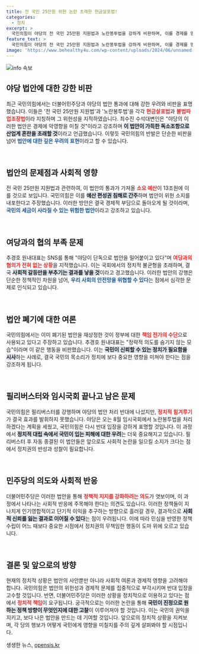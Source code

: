 ```yaml
---
title: 전 국민 25만원 위헌 논란 초래한 현금살포법!
categories:
  - 정치
excerpt: >
  국민의힘이 야당의 전 국민 25만원 지원법과 노란봉투법을 강하게 비판하며, 이를 경제를 망치는 위헌적인 법이라고 주장했다. 여당의 필리버스터에도 불구하고 야당은 강행 처리할 예정. 법안의 파장에 대한 논란이 뜨겁다!
feature_text: >
  국민의힘이 야당의 전 국민 25만원 지원법과 노란봉투법을 강하게 비판하며, 이를 경제를 망치는 위헌적인 법이라고 주장했다. 여당의 필리버스터에도 불구하고 야당은 강행 처리할 예정. 법안의 파장에 대한 논란이 뜨겁다!
image: 'https://www.behealthy4u.com/wp-content/uploads/2024/06/unnamed-file.png'
---
```


<p><img src="https://www.behealthy4u.com/wp-content/uploads/2024/06/unnamed-file.png" alt="info 속보" /></p>

<h2 data-ke-size="size26">야당 법안에 대한 강한 비판</h2>

<p data-ke-size="size16">최근 국민의힘에서는 더불어민주당과 야당의 법안 통과에 대해 강한 우려와 비판을 표명했습니다. 이들은 '전 국민 25만원 지원법'과 '노란봉투법'을 각각 <b><span style="color: #ee2323;">현금살포법</span></b>과 <b><span style="color: #ee2323;">불법파업조장법</span></b>이라 지칭하며 그 위헌성을 지적하였습니다. 최수진 수석대변인은 "야당의 이러한 법안은 경제에 악영향을 미칠 것"이라고 강조하며 <b><span style="background-color: #21538527;">이 법안이 가득한 독소조항으로 산업계 혼란을 초래할 것</span></b>이라고 언급했습니다. 이렇듯 국민의힘의 반발은 단순한 비판을 넘어 <b><span style="color: #1a5490;">법안에 대한 깊은 우려의 표현</span></b>이라고 할 수 있습니다.</p>

<p data-ke-size="size16">&nbsp;</p>

<h2 data-ke-size="size26">법안의 문제점과 사회적 영향</h2>

<p data-ke-size="size16">전 국민 25만원 지원법과 관련하여, 이 법안의 통과가 가져올 <b><span style="color: #ee2323;">소요 예산</span></b>이 13조원에 이를 것으로 보입니다. 국민의힘은 이를 <b><span style="background-color: #21538527;">예산 편성권 침해로 간주</span></b>하며 법안이 위헌 소지를 내포한다고 주장했습니다. 이러한 방안은 결국 경제적 부담으로 돌아오게 될 것이라며, <b><span style="color: #1a5490;">국민의 세금이 사라질 수 있는 위험한 법안</span></b>이라고 강조하고 있습니다.</p>

<p data-ke-size="size16">&nbsp;</p>

<h2 data-ke-size="size26">여당과의 협의 부족 문제</h2>

<p data-ke-size="size16">추경호 원내대표는 SNS를 통해 "야당이 단독으로 법안을 밀어붙이고 있다"며 <b><span style="color: #ee2323;">여당과의 협의가 전혀 없는 상황</span></b>을 지적했습니다. 이는 국회에서의 정치적 불균형을 초래하며, 결국 <b><span style="background-color: #21538527;">사회적 갈등만을 부추기는 결과를 낳을 것</span></b>이라고 경고했습니다. 이러한 법안의 강행은 단순한 정책적인 차원을 넘어, <b><span style="color: #1a5490;">우리 사회의 안전망을 위협할 수 있다</span></b>는 점에서 심각한 문제로 인식되고 있습니다.</p>

<p data-ke-size="size16">&nbsp;</p>

<h2 data-ke-size="size26">법안 폐기에 대한 여론</h2>

<p data-ke-size="size16">국민의힘에서는 이미 폐기된 법안을 재상정한 것이 정부에 대한 <b><span style="color: #ee2323;">책임 전가의 수단</span></b>으로 사용되고 있다고 주장하고 있습니다. 추경호 원내대표는 "정략적 의도를 숨기지 않는 모습"이라며 이 같은 행동을 비판했습니다. 이는 <b><span style="background-color: #21538527;">국민이 신뢰할 수 있는 정치가 필요함을 시사</span></b>하는 사례로, 결국 국민의 목소리가 정치에 보다 중요한 영향을 미쳐야 한다는 점을 강조하게 됩니다.</p>

<p data-ke-size="size16">&nbsp;</p>

<h2 data-ke-size="size26">필리버스터와 임시국회 끝나고 남은 문제</h2>

<p data-ke-size="size16">국민의힘은 필리버스터를 강행하며 야당의 법안 처리 반대에 나섰지만, <b><span style="color: #ee2323;">정치적 힘겨루기</span></b>가 결국 효과를 발휘하지 못했습니다. 야당은 오는 8월 임시국회에서 노란봉투법을 처리하겠다는 계획을 세웠고, 국민의힘은 다시 반대 입장을 강하게 표명할 것입니다. 이 과정에서 <b><span style="background-color: #21538527;">정치적 대립 속에서 국민이 입는 피해에 대한 우려</span></b>는 더욱 중요해지고 있습니다. 필리버스터 후 자동 종결된 이 법안들은 앞으로도 사회적 논란을 일으킬 소지가 크다는 점에서 정치권의 반성과 성찰이 필요합니다.</p>

<p data-ke-size="size16">&nbsp;</p>

<h2 data-ke-size="size26">민주당의 의도와 사회적 반응</h2>

<p data-ke-size="size16">더불어민주당은 이러한 법안을 통해 <b><span style="color: #ee2323;">정책적 지지를 강화하려는 의도</span></b>가 엿보이며, 이 과정에서 나타나는 사회적 반응에 주목해야 한다는 의견도 있습니다. 이러한 정책들이 지나치게 인기영합적이고 단기적 이익을 추구하는 방향으로 흘러갈 경우, 결과적으로 <b><span style="background-color: #21538527;">사회적 신뢰를 잃는 결과로 이어질 수 있다</span></b>는 점이 우려됩니다. 이에 따라 민심을 반영한 정책 수립이 어느 때보다 중요한 시점에서 정치권의 무책임한 행동이 도마 위에 오르고 있습니다.</p>

<p data-ke-size="size16">&nbsp;</p>

<h2 data-ke-size="size26">결론 및 앞으로의 방향</h2>

<p data-ke-size="size16">현재의 정치적 상황은 법안의 사안뿐만 아니라 사회적 여론과 경제적 영향을 고려해야 합니다. 국민의힘은 법안의 위헌성과 경제적 문제를 집중적으로 부각시키며 반대 입장을 고수할 것입니다. 반면, 더불어민주당은 이러한 상황을 정치적으로 이용하고 있다는 점에서 <b><span style="color: #ee2323;">정치적 책임</span></b>이 요구됩니다. 궁극적으로는 이러한 논란을 통해 <b><span style="background-color: #21538527;">국민이 진정으로 원하는 정책 방향이 무엇인지에 대한 고찰</span></b>이 이루어져야 할 것입니다. 이는 국민의 권익을 지키고, 보다 나은 법안을 만드는 데 기여할 것입니다. 앞으로의 정치적 상황을 지켜보며, 각 당의 행보가 어떻게 국민에게 영향을 미칠지를 주의 깊게 살펴봐야 할 시점입니다.</p>
생생한 뉴스, <a href="https://opensis.kr" rel="dofollow">opensis.kr</a>


